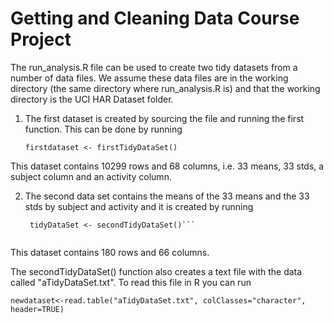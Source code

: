 Getting and Cleaning Data Course Project
========================================
The run_analysis.R file can be used to create two tidy datasets from a number of data files. We assume these data files are in the working directory (the same directory where run_analysis.R is) and that the working directory is the UCI HAR Dataset folder.

1. The first dataset is created by sourcing the file and running the first function. This can be done by running

    ```source("run_analysis.R")
    firstdataset <- firstTidyDataSet()
    ```	
This dataset contains 10299 rows and 68 columns, i.e. 33 means, 33 stds, a subject column and an activity column.

2. The second data set contains the means of the 33 means and the 33 stds by subject and activity and it is created by running

   ```source("run_analysis.R")
    tidyDataSet <- secondTidyDataSet()```
	
This dataset contains 180 rows and 66 columns.
	
The secondTidyDataSet() function also creates a text file with the data called "aTidyDataSet.txt". To read this file in R you can run
	
	newdataset<-read.table("aTidyDataSet.txt", colClasses="character", header=TRUE)